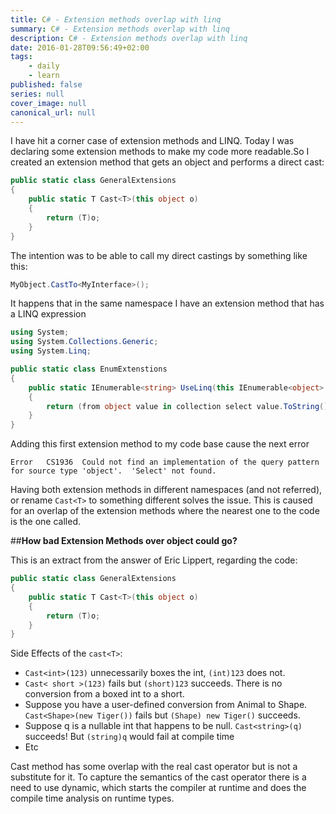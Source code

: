 ```yaml
---
title: C# - Extension methods overlap with linq
summary: C# - Extension methods overlap with linq
description: C# - Extension methods overlap with linq
date: 2016-01-28T09:56:49+02:00
tags: 
    - daily
    - learn
published: false
series: null
cover_image: null
canonical_url: null
---
```


I have hit a corner case of extension methods and LINQ. Today I was declaring some extension methods to make my code more readable.So I created an extension method that gets an object and performs a direct cast:

```csharp
public static class GeneralExtensions
{
    public static T Cast<T>(this object o)
    {
    	return (T)o;
    }
}
```

The intention was to be able to call my direct castings by something like this:
```csharp
MyObject.CastTo<MyInterface>();
```

It happens that in the same namespace I have an extension method that has a LINQ expression
```csharp
using System;
using System.Collections.Generic;
using System.Linq;

public static class EnumExtenstions
{
	public static IEnumerable<string> UseLinq(this IEnumerable<object> collection)
	{
		return (from object value in collection select value.ToString() ).ToList();
	}
}
```

Adding this first extension method to my code base cause the next error
```
Error	CS1936	Could not find an implementation of the query pattern for source type 'object'.  'Select' not found.
```

Having both extension methods in different namespaces (and not referred), or rename ```Cast<T>``` to something different solves the issue. This is caused for an overlap of the extension methods where the nearest one to the code is the one called.

##**How bad Extension Methods over object could go?**

This is an extract from the answer of Eric Lippert, regarding the code:

```csharp
public static class GeneralExtensions
{
    public static T Cast<T>(this object o)
    {
    	return (T)o;
    }
}
```
Side Effects of the ```cast<T>```:
* ```Cast<int>(123)``` unnecessarily boxes the int, ```(int)123``` does not.
* ```Cast< short >(123)``` fails but ```(short)123``` succeeds. There is no conversion from a boxed int to a short.
* Suppose you have a user-defined conversion from Animal to Shape. ```Cast<Shape>(new Tiger())``` fails but ```(Shape) new Tiger()``` succeeds.
* Suppose q is a nullable int that happens to be null. ```Cast<string>(q)``` succeeds! But ```(string)q``` would fail at compile time
* Etc

Cast method has some overlap with the real cast operator but is not a substitute for it. To capture the semantics of the cast operator there is a need to use dynamic, which starts the compiler at runtime and does the compile time analysis on runtime types.
